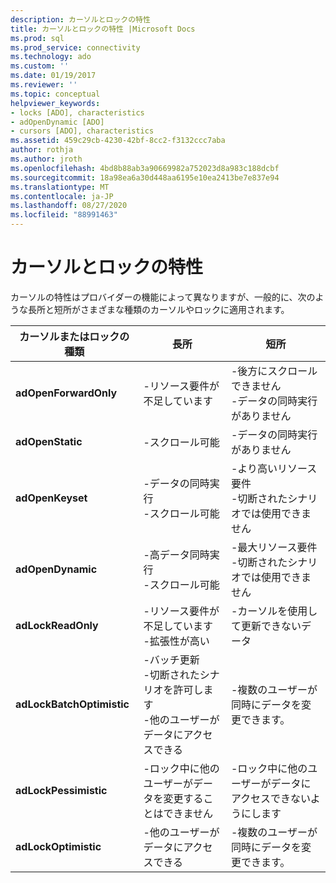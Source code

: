 ```yaml
---
description: カーソルとロックの特性
title: カーソルとロックの特性 |Microsoft Docs
ms.prod: sql
ms.prod_service: connectivity
ms.technology: ado
ms.custom: ''
ms.date: 01/19/2017
ms.reviewer: ''
ms.topic: conceptual
helpviewer_keywords:
- locks [ADO], characteristics
- adOpenDynamic [ADO]
- cursors [ADO], characteristics
ms.assetid: 459c29cb-4230-42bf-8cc2-f3132ccc7aba
author: rothja
ms.author: jroth
ms.openlocfilehash: 4bd8b88ab3a90669982a752023d8a983c188dcbf
ms.sourcegitcommit: 18a98ea6a30d448aa6195e10ea2413be7e837e94
ms.translationtype: MT
ms.contentlocale: ja-JP
ms.lasthandoff: 08/27/2020
ms.locfileid: "88991463"
---
```

# <a name="cursor-and-lock-characteristics"></a>カーソルとロックの特性
カーソルの特性はプロバイダーの機能によって異なりますが、一般的に、次のような長所と短所がさまざまな種類のカーソルやロックに適用されます。  
  
|カーソルまたはロックの種類|長所|短所|  
|-------------------------|----------------|-------------------|  
|**adOpenForwardOnly**|-リソース要件が不足しています|-後方にスクロールできません<br />-データの同時実行がありません|  
|**adOpenStatic**|-スクロール可能|-データの同時実行がありません|  
|**adOpenKeyset**|-データの同時実行<br />-スクロール可能|-より高いリソース要件<br />-切断されたシナリオでは使用できません|  
|**adOpenDynamic**|-高データ同時実行<br />-スクロール可能|-最大リソース要件<br />-切断されたシナリオでは使用できません|  
|**adLockReadOnly**|-リソース要件が不足しています<br />-拡張性が高い|-カーソルを使用して更新できないデータ|  
|**adLockBatchOptimistic**|-バッチ更新<br />-切断されたシナリオを許可します<br />-他のユーザーがデータにアクセスできる|-複数のユーザーが同時にデータを変更できます。|  
|**adLockPessimistic**|-ロック中に他のユーザーがデータを変更することはできません|-ロック中に他のユーザーがデータにアクセスできないようにします|  
|**adLockOptimistic**|-他のユーザーがデータにアクセスできる|-複数のユーザーが同時にデータを変更できます。|

